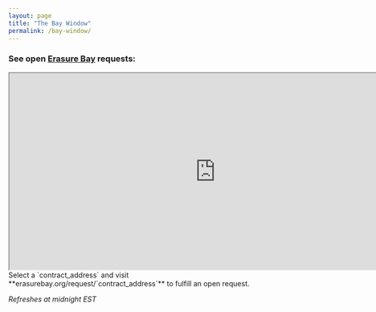 ```yaml
---
layout: page
title: "The Bay Window"
permalink: /bay-window/
---
```


### See open [Erasure Bay](erasurebay.org) requests:

<iframe src="https://explore.duneanalytics.com/embed/query/7984/visualization/15948?api_key=Wqn4LxVZhLOOaJpuavWNXWU1YRuJM8L2DVnxY7co" width="820" height="391"></iframe>

<br>
Select a `contract_address` and visit **erasurebay.org/request/`contract_address`** to fulfill an open request.

*Refreshes at midnight EST*
